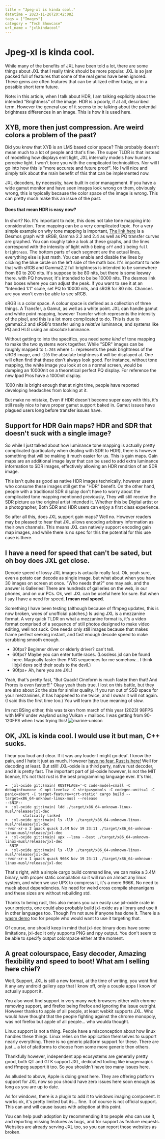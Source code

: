 ```yaml
---
title = "Jpeg-xl is kinda cool."
datetime = 2023-11-20T20:42:08Z
tags = ["Images"]
category = "Tech Showcase"
url_name = "jxlkindacool"
---
```

# Jpeg-xl is kinda cool.

While many of the benefits of JXL have been told a lot, there are some things about JXL that I really think should be more popular. JXL is so jam packed full of features that some of the real gems have been ignored. These gems are often features that can be utilized either today, or in a possible short term future.

Note: in this article, when I talk about HDR, I am talking explicitly about the intended "Brightness" of the image. HDR is a poorly, if at all, described term. However the general use of it seems to be talking about the potential brightness differences in an image. This is how it is used here.

## XYB, more then just compression. Are weird colors a problem of the past?

Did you know that XYB is an LMS based color space? This probably doesn't mean much to a lot of people and that's fine. The super TLDR is that instead of modelling how displays emit light, JXL internally models how humans perceive light. I won't bore you with the complicated technicalities. Nor will I go into how this is "more accurate and future proof". No I will nice and simply talk about the main benefit of this that can be implemented now. 

JXL decoders, by necessity, have built in color management. If you have a wide gamut monitor and have seen images look wrong on them, obviously wrong, this is typically because the color space of the image is wrong. This can pretty much make this an issue of the past. 

#### Does that mean HDR is easy now?

In short? No. It's important to note, this does not take tone mapping into consideration. Tone mapping can be a very complicated topic. For a very simple example on why tone mapping is important, [The link here](https://www.desmos.com/calculator/hfybgg2wfc) is a Desmos graph with sRGB, Gamma 2.2 and 2.4 as well as PQ transfer curves are graphed. You can roughly take a look at these graphs, and the lines correspond with the intensity of light with `0` being `off` and `1` being `full brightness`. The bottom parts of each segment are the actual lines, everything else is just math. You can enable and disable the lines by clicking the blue circle on the left side of the math box. It's important to note that with sRGB and Gamma2.2 full brightness is intended to be somewhere from 80 to 200 nits. It's suppose to be 80 nits, but there is some leeway there. with PQ however, It's intended to be be 10000 nits. The desmos link has boxes where you can adjust the peak. If you want to see it at an "Intended 1:1" scale, set PQ to 10000 nits, and sRGB for 80 nits. Chances are you won't even be able to see sRGB.

sRGB is a color space. A colour space is defined as a collection of three things. A Transfer, a Gamut, as well as a white point. JXL can handle gamut and white point mapping, however Transfer which represents the intensity of the pixel, and this is a lot more complicated to do. This is due to gamma2.2 and sRGB's transfer using a *relative* luminance, and systems like PQ and HLG using an *absolute* luminance. 

Without getting to into the specifics, you need *some kind* of tone mapping to make the two systems work together. While "SDR" images can be roughly mapped to `1:203` where `1:` represents the peak brightness of the sRGB image, and `:203` the absolute brightness it will be displayed at. One will often find that these don't always look good. For instance, without tone mapping, the white image you look at on a normal screen, would be dumping an 10000nit on a theoretical perfect PQ display. For reference the new Ipad Pros have a 1000nit display.

1000 nits is bright enough that at night time, people have reported developing headaches from looking at it.

But make no mistake, Even if HDR doesn't become super easy with this, it's still really nice to have proper gamut support baked in. Gamut issues have plagued users long before transfer issues have. 

## Support for HDR Gain maps? HDR and SDR that doesn't suck with a single image?

So while I just talked about how luminance tone mapping is actually pretty complicated (particularly when dealing with SDR to HDR), there is however something that will be making it much easier for us. This is gain maps. Gain maps are an additional image layer that can be used to add extra luminance information to SDR images, effectively allowing an HDR rendition of an SDR image. 

This isn't quite as good as native HDR images technically, however users who consume these images still get the "HDR" benefit. On the other hand, people with a traditional SDR display don't have to worry about the complicated tone mapping mentioned previously, They will still receive the SDR picture as the original artist intended it. Whether this be Digital artist or a photographer, Both SDR and HDR users can enjoy a first class experience. 


So after all this, does JXL support gain maps? Well no. However readers may be pleased to hear that JXL allows encoding arbitrary information as their own channels. This means JXL can natively support encoding gain map images, and while there is no spec for this the potential for this use case is there.

## I have a need for speed that can't be sated, but oh boy does JXL get close.

Decode speed of lossy JXL images is actually really fast. Ok, yeah sure, even a potato can decode as single image. but what about when you have 30 images on screen at once. "Who needs that?" one may ask. and the answer is Galleries! There are hundreds of galleries on the web, in our phones, and on our PCs. Ok, well JXL can be useful here for sure. But when I say I have a need for speed, **I mean real speed**.

Something I have been testing (although because of ffmpeg updates, this is now broken, woes of unofficial patches,) Is using JXL is a mezzanine format. A very quick TLDR on what a mezzanine format is, it's a video format comprised of a sequence of still photos designed to make video editing, well not suck. One needs only still images because that makes frame perfect seeking instant, and fast enough decode speed to make scrubbing smooth enough. 

* 30fps? Beginner driver or elderly driver? can't tell.
* 60fps? Maybe you can enter turtle races. (Lossless jxl can be found here. Magically faster then PNG sequences for me somehow... I think libjxl devs sold their souls to the devil.)
* 90fps+ Ah, here you are JXL!

Yeah, that's pretty fast, "But Quack! Cineform is much faster then that! And Prores is even faster!!!" Okay yeah thats true. I lost on this battle, but they are also about 2x the size for similar quality. If you run out of SSD space for your mezzanines, it has happened to me twice, and I swear it will not again. (I said this the first time too.) You will learn the true meaning of slow. 

Im not BSing either, this was taken from march of this year (2023) 98FPS with MPV under wayland using Vulkan + mailbox. I was getting from 90-120FPS when I was trying this! ![marine-unison](https://cdn.discordapp.com/attachments/549650852839686153/1087020829969227926/image.png)

## OK, JXL is kinda cool. I would use it but man, C++ sucks. 

I hear you loud and clear. If it was any louder I might go deaf. I know the pain, and I hate it just as much. However [have no fear, Rust is here!](https://github.com/tirr-c/jxl-oxide) Well for decoding at least. But still! JXL-oxide is a third party, native rust decoder, and it is pretty fast. The important part of jxl-oxide however, Is not the MIT licence, It's not that rust is the best programming language ever. It's this, 

```
➜  jxl-oxide git:(main) RUSTFLAGS='-C code-model=small -C debuginfo=none -C opt-level=z -C strip=symbols -C codegen-units=1 -C panic=abort -C target-feature=+crt-static' cargo build --target=x86_64-unknown-linux-musl --release
--SNIP--
➜  jxl-oxide git:(main) ldd ./target/x86_64-unknown-linux-musl/release/jxl-dec
        statically linked
➜  jxl-oxide git:(main) ls -llh ./target/x86_64-unknown-linux-musl/release/jxl-dec
-rwxr-xr-x 2 quack quack 3.4M Nov 19 23:11 ./target/x86_64-unknown-linux-musl/release/jxl-dec
➜  jxl-oxide git:(main) upx --lzma --best ./target/x86_64-unknown-linux-musl/release/jxl-dec
--SNIP--
➜  jxl-oxide git:(main) ls -llh ./target/x86_64-unknown-linux-musl/release/jxl-dec
-rwxr-xr-x 1 quack quack 966K Nov 19 23:11 ./target/x86_64-unknown-linux-musl/release/jxl-dec
```

That's right, with a simple cargo build command line, we can make a 3.4M binary, with proper static compilation so it will run on almost any linux system, and when we use UPX to compress it, it's a mere 966K. No need to muck about dependencies. No need for weird cross compile shenanigans and these sizes are without rebuilding std.

Thanks to being rust, this also means you can easily use jxl-oxide crate in your projects, one could also probably build jxl-oxide as a library and use it in other languages too. Though I'm not sure if anyone has done it. There is a [wasm demo](https://gitlab.com/nitroxis/jxl-wasm) too for people who would want to use it targeting that.

Of course, one should keep in mind that jxl-dec binary does have some limitations, jxl-dec It only supports PNG and npy output. You don't seem to be able to specify output colorspace either at the moment. 

## A great colourspace, Easy decoder, Amazing flexibility and speed to boot! What am I selling here chief?

Well, Support, JXL is still a new format, at the time of writing, you wont find it any any android gallery app that I know off, only a couple apps I know of actually support it. 

You also wont find support in very many web browsers either with chrome removing support, and firefox being firefox and ignoring the issue outright. However thanks to apple of all people, at least webkit supports JXL. Who would have thought that the people fighting against the chrome monopoly, was not firefox but apple of all people... who woulda thought.

Linux support is not a thing. People have a misconception about how linux handles these things. Linux relies on the application themselves to support nearly everything. There is no generic platform support for these. There are just... a lot of platforms to choose from some more generic then others. 

Thankfully however, independent app ecosystems are generally pretty good, both QT and GTK support JXL, dedicated tooling like imagemagick and ffmpeg support it too. So you shouldn't have too many issues here.

As alluded to above, Apple is doing great here. They are offering platform support for JXL now so you should have zero issues here soon enough as long as you are up to date. 

As for windows, there is a plugin to add it to windows imaging component. It works ok, it's pretty limited but its... fine. It of course is not official support. This can and will cause issues with adoption at this point.

You can help push adoption by recommending it to people who can use it, and reporting missing features as bugs, and for support as feature requests. Websites are already serving JXL too, so you can report those websites as broken.